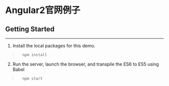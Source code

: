 # Angular2官网例子

## Getting Started
---

1. Install the local packages for this demo.

>       npm install

2. Run the server, launch the browser, and transpile the ES6 to ES5 using Babel

>       npm start

